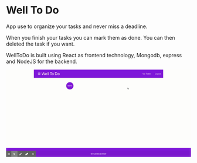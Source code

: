 # Well To Do

App use to organize your tasks and never miss a deadline.

When you finish your tasks you can mark them as done. You can then deleted the task if you want.

WellToDo is built using React as frontend technology, Mongodb, express and NodeJS for the backend.

![WellTodo](./client/public/images/WellToDo.gif)
